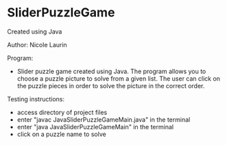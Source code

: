 # SliderPuzzleGame
Created using Java

Author: Nicole Laurin

Program:
 - Slider puzzle game created using Java. The program allows you to choose a puzzle picture to solve from a given list. The user can click on the puzzle pieces in order to solve the picture in the correct order.

Testing instructions:
  - access directory of project files
  - enter "javac JavaSliderPuzzleGameMain.java" in the terminal
  - enter "java JavaSliderPuzzleGameMain" in the terminal
  - click on a puzzle name to solve
